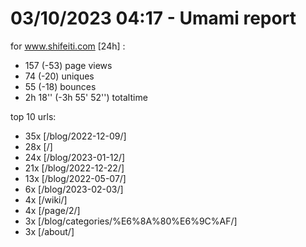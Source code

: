 # 03/10/2023 04:17 - Umami report
for www.shifeiti.com [24h] :

 - 157 (-53) page views
 - 74 (-20) uniques
 - 55 (-18) bounces
 - 2h 18'' (-3h 55' 52'') totaltime


top 10 urls:
 - 35x [/blog/2022-12-09/]
 - 28x [/]
 - 24x [/blog/2023-01-12/]
 - 21x [/blog/2022-12-22/]
 - 13x [/blog/2022-05-07/]
 - 6x [/blog/2023-02-03/]
 - 4x [/wiki/]
 - 4x [/page/2/]
 - 3x [/blog/categories/%E6%8A%80%E6%9C%AF/]
 - 3x [/about/]



